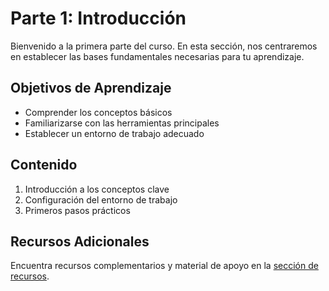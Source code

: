 # Parte 1: Introducción

Bienvenido a la primera parte del curso. En esta sección, nos centraremos en establecer las bases fundamentales necesarias para tu aprendizaje.

## Objetivos de Aprendizaje

- Comprender los conceptos básicos
- Familiarizarse con las herramientas principales
- Establecer un entorno de trabajo adecuado

## Contenido

1. Introducción a los conceptos clave
2. Configuración del entorno de trabajo
3. Primeros pasos prácticos

## Recursos Adicionales

Encuentra recursos complementarios y material de apoyo en la [sección de recursos](recursos.md). 